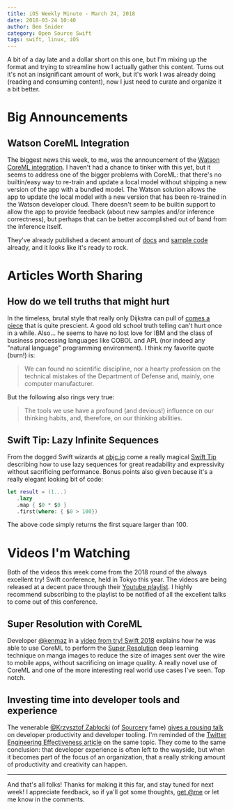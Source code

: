 ```yaml
---
title: iOS Weekly Minute - March 24, 2018
date: 2018-03-24 10:40
author: Ben Snider
category: Open Source Swift
tags: swift, linux, iOS
---
```


A bit of a day late and a dollar short on this one, but I'm mixing up the format and trying to streamline how I actually gather this content. Turns out it's not an insignificant amount of work, but it's work I was already doing (reading and consuming content), now I just need to curate and organize it a bit better.

# Big Announcements

## Watson CoreML Integration

The biggest news this week, to me, was the announcement of the [Watson CoreML integration](https://developer.apple.com/ibm/). I haven't had a chance to tinker with this yet, but it seems to address one of the bigger problems with CoreML: that there's no builtin/easy way to re-train and update a local model without shipping a new version of the app with a bundled model. The Watson solution allows the app to update the local model with a new version that has been re-trained in the Watson developer cloud. There doesn't seem to be builtin support to allow the app to provide feedback (about new samples and/or inference correctness), but perhaps that can be better accomplished out of band from the inference itself.

They've already published a decent amount of [docs](https://watson-developer-cloud.github.io/swift-sdk/swift-api/services/VisualRecognitionV3/index.html#visual-recognition) and [sample code](https://github.com/watson-developer-cloud/visual-recognition-coreml) already, and it looks like it's ready to rock.

# Articles Worth Sharing

## How do we tell truths that might hurt

In the timeless, brutal style that really only Dijkstra can pull of [comes a piece](https://www.cs.virginia.edu/~evans/cs655/readings/ewd498.html) that is quite prescient. A good old school truth telling can't hurt once in a while. Also... he seems to have no lost love for IBM and the class of business processing languages like COBOL and APL (nor indeed any "natural language" programming environment). I think my favorite quote (burn!) is:

> We can found no scientific discipline, nor a hearty profession on the technical mistakes of the Department of Defense and, mainly, one computer manufacturer.

But the following also rings very true:

> The tools we use have a profound (and devious!) influence on our thinking habits, and, therefore, on our thinking abilities.

## Swift Tip: Lazy Infinite Sequences

From the dogged Swift wizards at [objc.io](https://www.objc.io/) come a really magical [Swift Tip](https://www.objc.io/blog/2018/03/20/lazy-infinite-sequences/) describing how to use lazy sequences for great readability and expressivity without sacrificing performance. Bonus points also given because it's a really elegant looking bit of code:

```swift
let result = (1...)
   .lazy
   .map { $0 * $0 }
   .first(where: { $0 > 100})
```

The above code simply returns the first square larger than 100.

# Videos I'm Watching

Both of the videos this week come from the 2018 round of the always excellent try! Swift conference, held in Tokyo this year. The videos are being released at a decent pace through their [Youtube playlist](https://www.youtube.com/playlist?list=PLCl5NM4qD3u92PwamgwWr3e_j3GmKRVTs). I highly recommend subscribing to the playlist to be notified of all the excellent talks to come out of this conference.

## Super Resolution with CoreML

Developer [@kenmaz](https://twitter.com/kenmaz) in a [video from try! Swift 2018](https://youtu.be/E65lXzau_0Y) explains how he was able to use CoreML to perform the [Super Resolution](https://arxiv.org/abs/1501.00092) deep learning technique on manga images to reduce the size of images sent over the wire to mobile apps, without sacrificing on image quality. A really novel use of CoreML and one of the more interesting real world use cases I've seen. Top notch.

## Investing time into developer tools and experience

The venerable [@Krzysztof Zabłocki](https://twitter.com/merowing_) (of [Sourcery](https://github.com/krzysztofzablocki/Sourcery) fame) [gives a rousing talk](https://youtu.be/yAQQ0cIxSF8) on developer productivity and developer tooling. I'm reminded of the [Twitter Engineering Effectiveness article](http://www.gigamonkeys.com/flowers/) on the same topic. They come to the same conclusion: that developer experience is often left to the wayside, but when it becomes part of the focus of an organization, that a really striking amount of productivity and creativity can happen.

---

And that's all folks! Thanks for making it this far, and stay tuned for next week! I appreciate feedback, so if ya'll got some thoughts, [get @me](https://twitter.com/benatbensnider) or let me know in the comments.